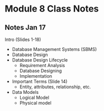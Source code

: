 # Module 8 Class Notes
## Notes Jan 17
Intro (Slides 1-18)
- Database Management Systems (SBMS)
- Database Design
- Database Design Lifecycle
    - Requirement Analysis
    - Database Designing
    - Implementation
- Important Terms (Slide 14)
    - Entity, attributes, relationship, etc.
- Data Models
    - Logical Model
    - Physical model
